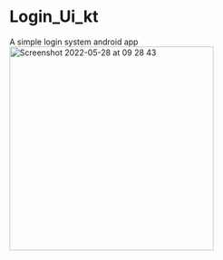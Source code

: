 # Login_Ui_kt
A simple login system android app
<img width="360" alt="Screenshot 2022-05-28 at 09 28 43" src="https://user-images.githubusercontent.com/71714874/170817632-c0b8f2b2-091e-42a6-85aa-5abac5d85f27.png">
